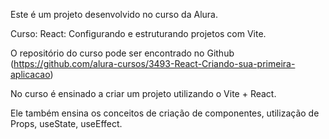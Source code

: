 Este é um projeto desenvolvido no curso da Alura.

Curso: React: Configurando e estruturando projetos com Vite.

O repositório do curso pode ser encontrado no Github (https://github.com/alura-cursos/3493-React-Criando-sua-primeira-aplicacao)

No curso é ensinado a criar um projeto utilizando o Vite + React.

Ele também ensina os conceitos de criação de componentes, utilização de Props, useState, useEffect.

